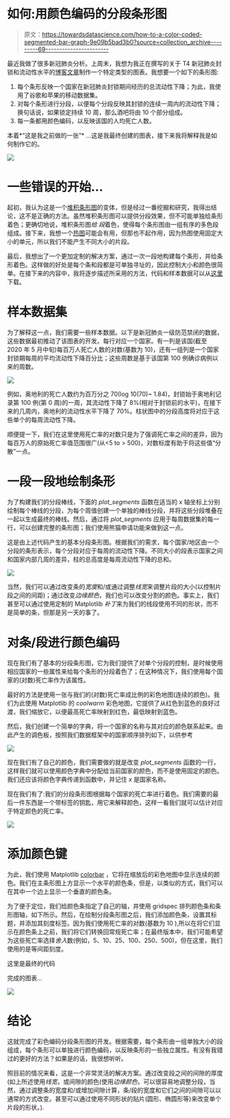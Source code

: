 # 如何:用颜色编码的分段条形图

> 原文：<https://towardsdatascience.com/how-to-a-color-coded-segmented-bar-graph-9e09b5bad3b0?source=collection_archive---------69----------------------->

最近我做了很多新冠肺炎分析。上周末，我想为我正在撰写的关于 T4 新冠肺炎封锁和流动性水平的[博客文章](https://medium.com/data-in-the-time-of-corona/lockdown-fatigue-94efeae6f24a)制作一个特定类型的图表。我想要一个如下的条形图:

1.  每个条形反映一个国家在新冠肺炎封锁期间经历的总流动性下降；为此，我使用了谷歌和苹果的移动数据集。
2.  对每个条形进行分段，以便每个分段反映其封锁的连续一周内的流动性下降；换句话说，如果锁定持续 10 周，那么酒吧将由 10 个部分组成。
3.  每一条都用颜色编码，以反映该国的人均死亡人数。

本着*“这是我之前做的一张”* …这是我最终创建的图表，接下来我将解释我是如何制作它的。

![](img/91764aefc103cbc99733a94c63f1ff92.png)

# 一些错误的开始…

起初，我认为这是一个[堆积条形图](https://matplotlib.org/3.1.1/gallery/lines_bars_and_markers/bar_stacked.html)的变体，但是经过一番挖掘和研究，我得出结论，这不是正确的方法。虽然堆积条形图可以提供分段效果，但不可能单独给条形着色；更确切地说，堆积条形图*给* *段*着色，使得每个条形图由一组有序的多色段组成。接下来，我想一个[热图](https://matplotlib.org/3.1.1/gallery/images_contours_and_fields/image_annotated_heatmap.html)可能会有用，但那也不起作用，因为热图使用固定大小的单元，所以我们不能产生不同大小的片段。

最后，我想出了一个更加定制的解决方案，通过一次一段地构建每个条形，并给条形着色。这样做的好处是每个条和段都是可单独寻址的，因此控制大小和颜色很简单。在接下来的内容中，我将逐步描述所采用的方法，代码和样本数据可以从[这里](https://github.com/barrysmyth/data_science_in_practice/blob/master/notebooks/a_colour_coded_segmented_bar_graph.ipynb)下载。

# 样本数据集

为了解释这一点，我们需要一些样本数据。以下是新冠肺炎一级防范禁闭的数据，这些数据最初推动了该图表的开发。每行对应一个国家。有一列是该国(截至 2020 年 5 月中旬)每百万人死亡人数的对数(基数为 10)，还有一组列是一个国家封锁期每周的平均流动性下降百分比；这些周数是基于该国第 100 例确诊病例以来的周数。

![](img/345fe1a867d61fe6aa8d4e104de56075.png)

例如，奥地利的死亡人数约为百万分之 70(log 10(70)~ 1.84)，封锁始于奥地利记录第 100 例(第 0 周)的一周，其流动性下降了 8%(相对于封锁前的水平)，在接下来的几周内，奥地利的流动性水平下降了 70%。柱状图中的分段高度将对应于这些单个的每周流动性下降。

顺便提一下，我们在这里使用死亡率的对数只是为了强调死亡率之间的差异，因为每百万人的原始死亡率值范围很广(从<5 to > 500)，对数标度有助于将这些值“分散”一点。

# 一段一段地绘制条形

为了构建我们的分段棒线，下面的 *plot_segments* 函数在适当的 x 轴坐标上分别绘制每个棒线的分段，为每个周值创建一个单独的棒线分段，并将这些分段堆叠在一起以生成最终的棒线。然后，通过将 *plot_segments* 应用于每周数据集的每一行，可以创建完整的条形图；我们使用熊猫申请功能来做到这一点。

这是由上述代码产生的基本分段条形图。根据我们的需求，每个国家/地区由一个分段的条形表示，每个分段对应于每周的流动性下降。不同大小的段表示国家之间和国家内部几周的差异，柱的总高度是每周流动性下降的总和。

![](img/daac3874957928ebdfbdafc550c9befe.png)

当然，我们可以通过改变条的*宽度*和/或通过调整*线宽*来调整片段的大小(以控制片段之间的间距)；通过改变*边缘颜色*，我们也可以改变分割的颜色。事实上，我们甚至可以通过使用定制的 Matplotlib *补丁*来为我们的线段使用不同的形状，而不是简单的条，但那是另一天的事了。

# 对条/段进行颜色编码

现在我们有了基本的分段条形图，它为我们提供了对单个分段的控制，是时候使用相应国家的一些属性来给每个条形的分段着色了；在这种情况下，我们使用每个国家的(对数)死亡率作为该属性。

最好的方法是使用一张与我们的(对数)死亡率成比例的彩色地图(连续的颜色)。我们为此使用 Matplotlib 的 *coolwarm* 彩色地图，它提供了从红色到蓝色的良好过渡，我们缩放它，以便最高死亡率映射到红色，最低映射到蓝色。

然后，我们创建一个简单的字典，将一个国家的名称与其对应的颜色联系起来。由此产生的调色板，按照我们数据框架中的国家顺序排列如下，以供参考

![](img/213b37a2b344b0719b6c3210ee59a9a7.png)

现在我们有了自己的颜色，我们需要做的就是改变 *plot_segments* 函数的一行，这样我们就可以使用颜色字典中分配给当前国家的颜色，而不是使用固定的颜色。我们还应该将颜色字典传递到函数中，并记住 *x* 是国家名称。

现在我们有了:我们的分段条形图根据每个国家的死亡率进行着色。我们需要的最后一件东西是一个带标签的钥匙，用它来解释颜色，这样一看我们就可以估计对应于特定颜色的死亡率。

![](img/f07b817704a5a9e12cf6b6e231d665a2.png)

# 添加颜色键

为此，我们使用 Matplotlib [colorbar](https://matplotlib.org/3.2.1/api/_as_gen/matplotlib.pyplot.colorbar.html) ，它将在缩放后的彩色地图中显示连续的颜色。我们在主条形图上方显示一个水平的颜色条，但是，以类似的方式，我们可以在其中一个边上显示一个垂直的颜色条。

为了便于定位，我们给颜色条指定了自己的轴，并使用 gridspec 排列颜色条和条形图轴，如下所示。然后，在绘制分段条形图之后，我们添加颜色条，设置其标题，并添加其刻度标签。因为我们使用死亡率的对数(基数为 10 ),所以在将它们显示在颜色条上之前，我们将它们转换回常规死亡率；在最终版本中，我们可能希望为这些死亡率选择*舍入*数(例如，5、10、25、100、250、500)，但在这里，我们使用的是等间距刻度。

这里是最终的代码

完成的图表…

![](img/5392e81f36beb8cfe214f5b0a01c246d.png)

# 结论

这就完成了彩色编码分段条形图的开发。根据需要，每个条形由一组单独大小的段组成，每个条形可以单独进行颜色编码，以反映条形的一些独立属性。有没有我错过的更好的方法？如果是的话，我很想听听。

照目前的情况来看，这是一个非常灵活的解决方案。通过改变段之间的间隙的厚度(如上所述使用*线宽*，或间隙的颜色(使用*边缘颜色*，可以很容易地调整分段，当然，通过调整条的宽度和/或增加间隙计算，条/段的宽度和它们之间的间隙可以以通常的方式改变。甚至可以通过使用不同形状的贴片(圆形、椭圆形等)来改变单个片段的形状。).